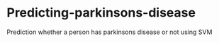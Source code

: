 # Predicting-parkinsons-disease
Prediction whether a person has parkinsons disease or not using SVM

